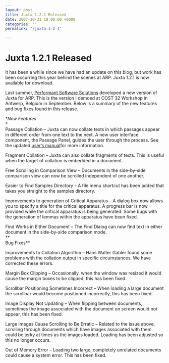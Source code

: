 ```yaml
---
layout: post
title: Juxta 1.2.1 Released
date: 2007-10-31 18:00:00 +0000
categories: ''
permalink: "/juxta-1-2-1"

---
```

# Juxta 1.2.1 Released

It has been a while since we have had an update on this blog, but work has been occurring this year behind the scenes at ARP. Juxta 1.2.1 is now available for download.

Last summer, [Performant Software Solutions](http://www.performantsoftware.com/) developed a new version of Juxta for ARP. This is the version I demoed at COST 32 Workshop in Antwerp, Belgium in September. Below is a summary of the new features and bug fixes found in this release.

\**New Features  
\**  
Passage Collation – Juxta can now collate texts in which passages appear in different order from one text to the next. A new user interface component, the Passage Panel, guides the user through the process. See the updated [user’s manual](http://www.patacriticism.org/juxta/?page_id=4)for more information.

Fragment Collation – Juxta can also collate fragments of texts. This is useful when the target of collation is embedded in a document.

Free Scrolling in Comparison View – Documents in the side-by-side comparison view can now be scrolled independent of one another.

Easier to Find Samples Directory – A file menu shortcut has been added that takes you straight to the samples directory.

Improvements to generation of Critical Apparatus – A dialog box now allows you to specify a title for the critical apparatus. A progress bar is now provided while the critical apparatus is being generated. Some bugs with the generation of lemmas within the apparatus have been fixed.

Find Works in Either Document – The Find Dialog can now find text in either document in the side-by-side comparison mode.  
\**  
Bug Fixes**

Improvements to Collation Algorithm – Hans Walter Gabler found some problems with the collation output in specific circumstances. We have corrected these errors.

Margin Box Clipping – Occasionally, when the window was resized it would cause the margin boxes to be clipped, this has been fixed.

Scrollbar Positioning Sometimes Incorrect – When loading a large document the scrollbar would become positioned incorrectly, this has been fixed.

Image Display Not Updating – When flipping between documents, sometimes the image associated with the document on screen would not appear, this has been fixed.

Large Images Cause Scrolling to Be Erratic – Related to the issue above, scrolling through documents which have images associated with them could be jerky at times as the images loaded. Loading has been adjusted so this no longer occurs.

Out of Memory Error – Loading two large, completely unrelated documents could cause a system error. This has been fixed.